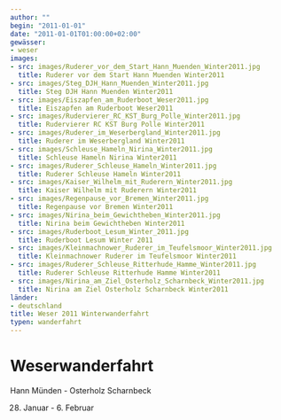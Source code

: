 ```yaml
---
author: ""
begin: "2011-01-01"
date: "2011-01-01T01:00:00+02:00"
gewässer:
- weser
images:
- src: images/Ruderer_vor_dem_Start_Hann_Muenden_Winter2011.jpg
  title: Ruderer vor dem Start Hann Muenden Winter2011
- src: images/Steg_DJH_Hann_Muenden_Winter2011.jpg
  title: Steg DJH Hann Muenden Winter2011
- src: images/Eiszapfen_am_Ruderboot_Weser2011.jpg
  title: Eiszapfen am Ruderboot Weser2011
- src: images/Rudervierer_RC_KST_Burg_Polle_Winter2011.jpg
  title: Rudervierer RC KST Burg Polle Winter2011
- src: images/Ruderer_im_Weserbergland_Winter2011.jpg
  title: Ruderer im Weserbergland Winter2011
- src: images/Schleuse_Hameln_Nirina_Winter2011.jpg
  title: Schleuse Hameln Nirina Winter2011
- src: images/Ruderer_Schleuse_Hameln_Winter2011.jpg
  title: Ruderer Schleuse Hameln Winter2011
- src: images/Kaiser_Wilhelm_mit_Ruderern_Winter2011.jpg
  title: Kaiser Wilhelm mit Ruderern Winter2011
- src: images/Regenpause_vor_Bremen_Winter2011.jpg
  title: Regenpause vor Bremen Winter2011
- src: images/Nirina_beim_Gewichtheben_Winter2011.jpg
  title: Nirina beim Gewichtheben Winter2011
- src: images/Ruderboot_Lesum_Winter_2011.jpg
  title: Ruderboot Lesum Winter 2011
- src: images/Kleinmachnower_Ruderer_im_Teufelsmoor_Winter2011.jpg
  title: Kleinmachnower Ruderer im Teufelsmoor Winter2011
- src: images/Ruderer_Schleuse_Ritterhude_Hamme_Winter2011.jpg
  title: Ruderer Schleuse Ritterhude Hamme Winter2011
- src: images/Nirina_am_Ziel_Osterholz_Scharnbeck_Winter2011.jpg
  title: Nirina am Ziel Osterholz Scharnbeck Winter2011
länder: 
- deutschland
title: Weser 2011 Winterwanderfahrt
typen: wanderfahrt
---
```


# Weserwanderfahrt


Hann Münden - Osterholz Scharnbeck

28. Januar - 6. Februar

